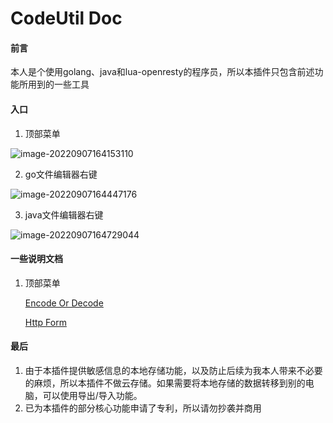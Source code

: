 # CodeUtil Doc

#### 前言

本人是个使用golang、java和lua-openresty的程序员，所以本插件只包含前述功能所用到的一些工具



#### 入口

1.   顶部菜单

![image-20220907164153110](https://raw.githubusercontent.com/ZhouJunjun/image/master/markdown/image-20220907164153110.png)

2.   go文件编辑器右键

![image-20220907164447176](https://raw.githubusercontent.com/ZhouJunjun/image/master/markdown/image-20220907164447176.png)



3.   java文件编辑器右键

![image-20220907164729044](https://raw.githubusercontent.com/ZhouJunjun/image/master/markdown/image-20220907164729044.png)



#### 一些说明文档

1. 顶部菜单

    [Encode Or Decode]: https://github.com/ZhouJunjun/CodeUtilDoc/blob/main/doc/EncodeOrDecode.md
    
    [Http Form]: https://github.com/ZhouJunjun/CodeUtilDoc/blob/main/doc/HttpForm.md
    
    [Encode Or Decode]
    
    [Http Form]
    

#### 最后
1. 由于本插件提供敏感信息的本地存储功能，以及防止后续为我本人带来不必要的麻烦，所以本插件不做云存储。如果需要将本地存储的数据转移到别的电脑，可以使用导出/导入功能。
1. 已为本插件的部分核心功能申请了专利，所以请勿抄袭并商用
